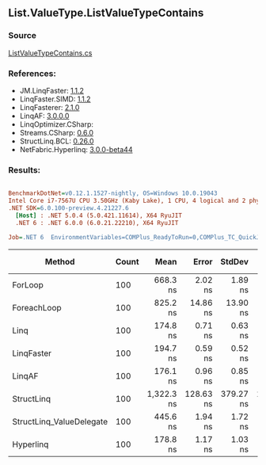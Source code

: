 ﻿## List.ValueType.ListValueTypeContains

### Source
[ListValueTypeContains.cs](../LinqBenchmarks/List/ValueType/ListValueTypeContains.cs)

### References:
- JM.LinqFaster: [1.1.2](https://www.nuget.org/packages/JM.LinqFaster/1.1.2)
- LinqFaster.SIMD: [1.1.2](https://www.nuget.org/packages/LinqFaster.SIMD/1.0.3)
- LinqFasterer: [2.1.0](https://www.nuget.org/packages/LinqFasterer/2.1.0)
- LinqAF: [3.0.0.0](https://www.nuget.org/packages/LinqAF/3.0.0.0)
- LinqOptimizer.CSharp: [](https://www.nuget.org/packages/LinqOptimizer.CSharp/)
- Streams.CSharp: [0.6.0](https://www.nuget.org/packages/Streams.CSharp/0.6.0)
- StructLinq.BCL: [0.26.0](https://www.nuget.org/packages/StructLinq/0.26.0)
- NetFabric.Hyperlinq: [3.0.0-beta44](https://www.nuget.org/packages/NetFabric.Hyperlinq/3.0.0-beta44)

### Results:
``` ini

BenchmarkDotNet=v0.12.1.1527-nightly, OS=Windows 10.0.19043
Intel Core i7-7567U CPU 3.50GHz (Kaby Lake), 1 CPU, 4 logical and 2 physical cores
.NET SDK=6.0.100-preview.4.21227.6
  [Host] : .NET 5.0.4 (5.0.421.11614), X64 RyuJIT
  .NET 6 : .NET 6.0.0 (6.0.21.22210), X64 RyuJIT

Job=.NET 6  EnvironmentVariables=COMPlus_ReadyToRun=0,COMPlus_TC_QuickJitForLoops=1,COMPlus_TieredPGO=1  Runtime=.NET 6.0  

```
|                   Method | Count |       Mean |     Error |    StdDev |     Median | Ratio | RatioSD |  Gen 0 | Gen 1 | Gen 2 | Allocated |
|------------------------- |------ |-----------:|----------:|----------:|-----------:|------:|--------:|-------:|------:|------:|----------:|
|                  ForLoop |   100 |   668.3 ns |   2.02 ns |   1.89 ns |   667.9 ns |  1.00 |    0.00 |      - |     - |     - |         - |
|              ForeachLoop |   100 |   825.2 ns |  14.86 ns |  13.90 ns |   825.3 ns |  1.23 |    0.02 |      - |     - |     - |         - |
|                     Linq |   100 |   174.8 ns |   0.71 ns |   0.63 ns |   174.9 ns |  0.26 |    0.00 |      - |     - |     - |         - |
|               LinqFaster |   100 |   194.7 ns |   0.59 ns |   0.52 ns |   194.8 ns |  0.29 |    0.00 |      - |     - |     - |         - |
|                   LinqAF |   100 |   176.1 ns |   0.96 ns |   0.85 ns |   176.1 ns |  0.26 |    0.00 |      - |     - |     - |         - |
|               StructLinq |   100 | 1,322.3 ns | 128.63 ns | 379.27 ns | 1,484.3 ns |  0.69 |    0.02 | 0.0191 |     - |     - |      40 B |
| StructLinq_ValueDelegate |   100 |   445.6 ns |   1.94 ns |   1.72 ns |   445.3 ns |  0.67 |    0.00 |      - |     - |     - |         - |
|                Hyperlinq |   100 |   178.8 ns |   1.17 ns |   1.03 ns |   178.4 ns |  0.27 |    0.00 |      - |     - |     - |         - |

